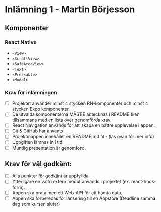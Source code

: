 # Inlämning 1 - Martin Börjesson



## Komponenter

### React Native

- `<View>`
- `<ScrollView>`
- `<SafeAreaView>`
- `<Text>`
- `<Pressable>`
- `<Modal>`

### Krav för inlämningen

- [ ] Projektet använder minst 4 stycken RN-komponenter och minst 4 stycken Expo komponenter.
- [ ] De utvalda komponenterna MÅSTE antecknas i README filen tillsammans med en lista över genomförda krav.
- [ ] React Navigation används för att skapa en bättre upplevelse i appen.
- [ ] Git & GitHub har använts
- [ ] Projektmappen innehåller en README.md fil - (läs ovan för mer info)
- [ ] Uppgiften lämnas in i tid!
- [ ] Muntlig presentation är genomförd.

## Krav för väl godkänt:

- [ ] Alla punkter för godkänt är uppfyllda
- [ ] Ytterligare en valfri extern modul används i projektet (ex. react-hook-form).
- [ ] Appen ska prata med ett Web-API för att hämta data.
- [ ] Appen ska förberedas för lansering till en Appstore (Deadline samma dag som kursen slutar)